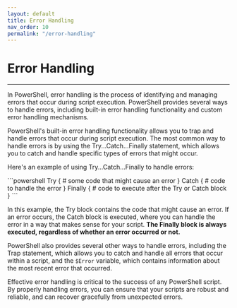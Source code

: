 ```yaml
---
layout: default
title: Error Handling
nav_order: 10
permalink: "/error-handling"
---
```


# Error Handling

---

In PowerShell, error handling is the process of identifying and managing errors that occur during script execution. PowerShell provides several ways to handle errors, including built-in error handling functionality and custom error handling mechanisms.

PowerShell's built-in error handling functionality allows you to trap and handle errors that occur during script execution. The most common way to handle errors is by using the Try...Catch...Finally statement, which allows you to catch and handle specific types of errors that might occur.

Here's an example of using Try...Catch...Finally to handle errors:

<div class="code-example" markdown="1">
```powershell
Try {
    # some code that might cause an error
}
Catch {
    # code to handle the error
}
Finally {
    # code to execute after the Try or Catch block
}
```
</div>

In this example, the Try block contains the code that might cause an error. If an error occurs, the Catch block is executed, where you can handle the error in a way that makes sense for your script. **The Finally block is always executed, regardless of whether an error occurred or not.**

PowerShell also provides several other ways to handle errors, including the Trap statement, which allows you to catch and handle all errors that occur within a script, and the `$Error` variable, which contains information about the most recent error that occurred.

Effective error handling is critical to the success of any PowerShell script. By properly handling errors, you can ensure that your scripts are robust and reliable, and can recover gracefully from unexpected errors.
